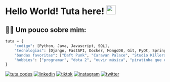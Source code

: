 # Hello World! Tuta here! <img src="https://media.giphy.com/media/hvRJCLFzcasrR4ia7z/giphy.gif" width="29px" height="29px">


## :ok_man: Um pouco sobre mim:
```python
tuta = {
    "codigo": [Python, Java, Javascript, SQL],
    "tecnologias": [Django, FastAPI, Docker, MongoDB, Git, PyQt, Spring Boot],
    "bandas favoritas": ["Daft Punk", "Caravan Palace", "Studio Killers", "Clean Bandit"],
    "hobbies": ["programar", "dota 2", "ouvir música", "piratinha que estica"]
}
```

[![tuta.codes](https://img.shields.io/badge/website-000000?style=for-the-badge&logo=About.me&logoColor=white)](http://www.tuta.codes)
[![linkedin](https://img.shields.io/badge/LinkedIn-0A66C2?style=for-the-badge&logo=linkedin&logoColor=white)](https://www.linkedin.com/in/arthur-h-r-sanches/)
[![tiktok](https://img.shields.io/badge/TikTok-000000?style=for-the-badge&logo=tiktok&logoColor=white)](https://tiktok.com/@tuta.codes)
[![instagram](https://img.shields.io/badge/Instagram-E4405F?style=for-the-badge&logo=instagram&logoColor=white)](https://www.instagram.com/tuta.codes/)
[![twitter](https://img.shields.io/badge/Twitter-1DA1F2?style=for-the-badge&logo=twitter&logoColor=white)](https://twitter.com/tutacodes)
